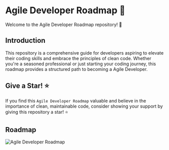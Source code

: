 # Agile Developer Roadmap 🚀
Welcome to the Agile Developer Roadmap repository! 👋

## Introduction

This repository is a comprehensive guide for developers aspiring to elevate their coding skills and embrace the principles of clean code. Whether you're a seasoned professional or just starting your coding journey, this roadmap provides a structured path to becoming a Agile Developer.

## Give a Star! ⭐
If you find this `Agile Developer Roadmap` valuable and believe in the importance of clean, maintainable code, consider showing your support by giving this repository a star! ⭐️

## Roadmap
![Agile Developer Roadmap](https://github.com/thisisnabi/Agile-Developer-Roadmap/blob/main/assets/Agile-Developer-Roadmap.en.svg)


